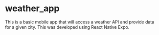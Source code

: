 # weather_app

This is a basic mobile app that will access a weather API and provide data for a given city.
This was developed using React Native Expo. 

